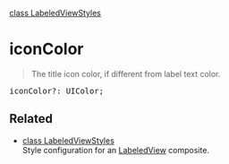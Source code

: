 [class LabeledViewStyles](LabeledViewStyles.md)

# iconColor

> The title icon color, if different from label text color.

<pre class="docgen_signature">iconColor?: UIColor;</pre>

## Related

- [<!--{ref:class}-->class LabeledViewStyles](LabeledViewStyles.md) \
    Style configuration for an [LabeledView](LabeledView.md) composite.
